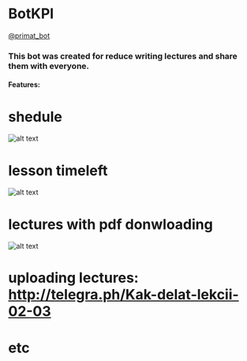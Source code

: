 # BotKPI
[@primat_bot](https://t.me/primat_bot)

### This bot was created for reduce writing lectures and share them with everyone.

#### Features:
# shedule 
![alt text](https://i.imgur.com/NzIM8XD.png)
# lesson timeleft
![alt text](https://i.imgur.com/41aa4Y1.png)
# lectures with pdf donwloading
![alt text](https://i.imgur.com/fWYyIgy.png)
# uploading lectures: http://telegra.ph/Kak-delat-lekcii-02-03
# etc